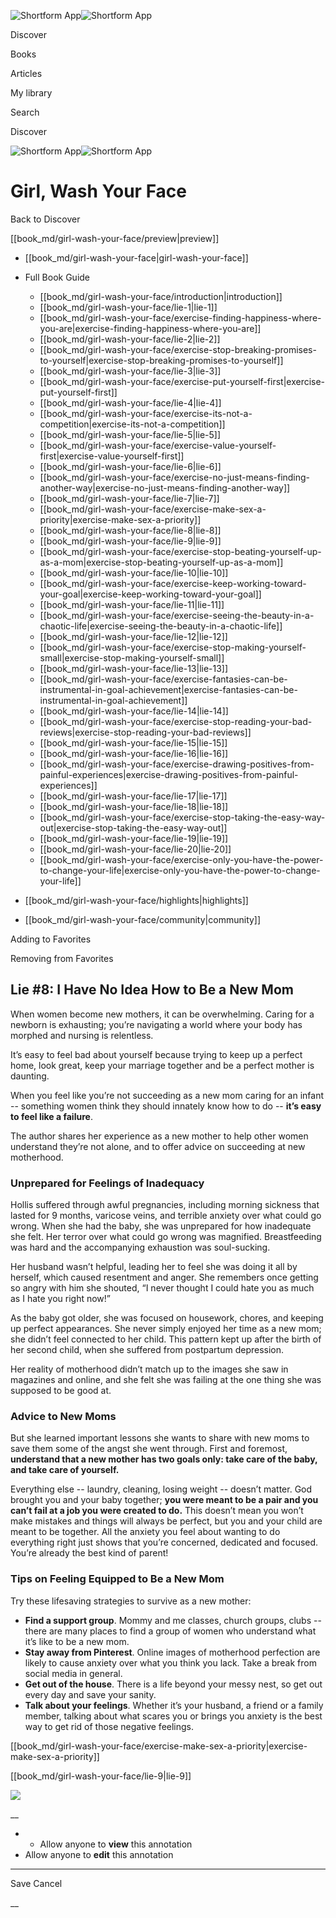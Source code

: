 ![Shortform App](/img/logo.36a2399e.svg)![Shortform App](/img/logo-dark.70c1b072.svg)

Discover

Books

Articles

My library

Search

Discover

![Shortform App](/img/logo.36a2399e.svg)![Shortform App](/img/logo-dark.70c1b072.svg)

# Girl, Wash Your Face

Back to Discover

[[book_md/girl-wash-your-face/preview|preview]]

  * [[book_md/girl-wash-your-face|girl-wash-your-face]]
  * Full Book Guide

    * [[book_md/girl-wash-your-face/introduction|introduction]]
    * [[book_md/girl-wash-your-face/lie-1|lie-1]]
    * [[book_md/girl-wash-your-face/exercise-finding-happiness-where-you-are|exercise-finding-happiness-where-you-are]]
    * [[book_md/girl-wash-your-face/lie-2|lie-2]]
    * [[book_md/girl-wash-your-face/exercise-stop-breaking-promises-to-yourself|exercise-stop-breaking-promises-to-yourself]]
    * [[book_md/girl-wash-your-face/lie-3|lie-3]]
    * [[book_md/girl-wash-your-face/exercise-put-yourself-first|exercise-put-yourself-first]]
    * [[book_md/girl-wash-your-face/lie-4|lie-4]]
    * [[book_md/girl-wash-your-face/exercise-its-not-a-competition|exercise-its-not-a-competition]]
    * [[book_md/girl-wash-your-face/lie-5|lie-5]]
    * [[book_md/girl-wash-your-face/exercise-value-yourself-first|exercise-value-yourself-first]]
    * [[book_md/girl-wash-your-face/lie-6|lie-6]]
    * [[book_md/girl-wash-your-face/exercise-no-just-means-finding-another-way|exercise-no-just-means-finding-another-way]]
    * [[book_md/girl-wash-your-face/lie-7|lie-7]]
    * [[book_md/girl-wash-your-face/exercise-make-sex-a-priority|exercise-make-sex-a-priority]]
    * [[book_md/girl-wash-your-face/lie-8|lie-8]]
    * [[book_md/girl-wash-your-face/lie-9|lie-9]]
    * [[book_md/girl-wash-your-face/exercise-stop-beating-yourself-up-as-a-mom|exercise-stop-beating-yourself-up-as-a-mom]]
    * [[book_md/girl-wash-your-face/lie-10|lie-10]]
    * [[book_md/girl-wash-your-face/exercise-keep-working-toward-your-goal|exercise-keep-working-toward-your-goal]]
    * [[book_md/girl-wash-your-face/lie-11|lie-11]]
    * [[book_md/girl-wash-your-face/exercise-seeing-the-beauty-in-a-chaotic-life|exercise-seeing-the-beauty-in-a-chaotic-life]]
    * [[book_md/girl-wash-your-face/lie-12|lie-12]]
    * [[book_md/girl-wash-your-face/exercise-stop-making-yourself-small|exercise-stop-making-yourself-small]]
    * [[book_md/girl-wash-your-face/lie-13|lie-13]]
    * [[book_md/girl-wash-your-face/exercise-fantasies-can-be-instrumental-in-goal-achievement|exercise-fantasies-can-be-instrumental-in-goal-achievement]]
    * [[book_md/girl-wash-your-face/lie-14|lie-14]]
    * [[book_md/girl-wash-your-face/exercise-stop-reading-your-bad-reviews|exercise-stop-reading-your-bad-reviews]]
    * [[book_md/girl-wash-your-face/lie-15|lie-15]]
    * [[book_md/girl-wash-your-face/lie-16|lie-16]]
    * [[book_md/girl-wash-your-face/exercise-drawing-positives-from-painful-experiences|exercise-drawing-positives-from-painful-experiences]]
    * [[book_md/girl-wash-your-face/lie-17|lie-17]]
    * [[book_md/girl-wash-your-face/lie-18|lie-18]]
    * [[book_md/girl-wash-your-face/exercise-stop-taking-the-easy-way-out|exercise-stop-taking-the-easy-way-out]]
    * [[book_md/girl-wash-your-face/lie-19|lie-19]]
    * [[book_md/girl-wash-your-face/lie-20|lie-20]]
    * [[book_md/girl-wash-your-face/exercise-only-you-have-the-power-to-change-your-life|exercise-only-you-have-the-power-to-change-your-life]]
  * [[book_md/girl-wash-your-face/highlights|highlights]]
  * [[book_md/girl-wash-your-face/community|community]]



Adding to Favorites 

Removing from Favorites 

## Lie #8: I Have No Idea How to Be a New Mom

When women become new mothers, it can be overwhelming. Caring for a newborn is exhausting; you’re navigating a world where your body has morphed and nursing is relentless.

It’s easy to feel bad about yourself because trying to keep up a perfect home, look great, keep your marriage together and be a perfect mother is daunting.

When you feel like you’re not succeeding as a new mom caring for an infant -- something women think they should innately know how to do -- **it’s easy to feel like a failure**.

The author shares her experience as a new mother to help other women understand they’re not alone, and to offer advice on succeeding at new motherhood.

### Unprepared for Feelings of Inadequacy

Hollis suffered through awful pregnancies, including morning sickness that lasted for 9 months, varicose veins, and terrible anxiety over what could go wrong. When she had the baby, she was unprepared for how inadequate she felt. Her terror over what could go wrong was magnified. Breastfeeding was hard and the accompanying exhaustion was soul-sucking.

Her husband wasn’t helpful, leading her to feel she was doing it all by herself, which caused resentment and anger. She remembers once getting so angry with him she shouted, “I never thought I could hate you as much as I hate you right now!”

As the baby got older, she was focused on housework, chores, and keeping up perfect appearances. She never simply enjoyed her time as a new mom; she didn’t feel connected to her child. This pattern kept up after the birth of her second child, when she suffered from postpartum depression.

Her reality of motherhood didn’t match up to the images she saw in magazines and online, and she felt she was failing at the one thing she was supposed to be good at.

### Advice to New Moms

But she learned important lessons she wants to share with new moms to save them some of the angst she went through. First and foremost, **understand that a new mother has two goals only: take care of the baby, and take care of yourself.**

Everything else -- laundry, cleaning, losing weight -- doesn’t matter. God brought you and your baby together; **you were meant to be a pair and you can’t fail at a job you were created to do.** This doesn’t mean you won’t make mistakes and things will always be perfect, but you and your child are meant to be together. All the anxiety you feel about wanting to do everything right just shows that you’re concerned, dedicated and focused. You’re already the best kind of parent!

### Tips on Feeling Equipped to Be a New Mom

Try these lifesaving strategies to survive as a new mother:

  * **Find a support group**. Mommy and me classes, church groups, clubs -- there are many places to find a group of women who understand what it’s like to be a new mom.
  * **Stay away from Pinterest**. Online images of motherhood perfection are likely to cause anxiety over what you think you lack. Take a break from social media in general.
  * **Get out of the house**. There is a life beyond your messy nest, so get out every day and save your sanity.
  * **Talk about your feelings**. Whether it’s your husband, a friend or a family member, talking about what scares you or brings you anxiety is the best way to get rid of those negative feelings.



[[book_md/girl-wash-your-face/exercise-make-sex-a-priority|exercise-make-sex-a-priority]]

[[book_md/girl-wash-your-face/lie-9|lie-9]]

![](https://bat.bing.com/action/0?ti=56018282&Ver=2&mid=b9cdcec2-4ac7-4d52-a327-030d9324af00&sid=49fff5b0636c11eeb9c611038afc8668&vid=4a005010636c11ee80c703d4c4a7acd5&vids=0&msclkid=N&pi=0&lg=en-US&sw=800&sh=600&sc=24&nwd=1&tl=Shortform%20%7C%20Book&p=https%3A%2F%2Fwww.shortform.com%2Fapp%2Fbook%2Fgirl-wash-your-face%2Flie-8&r=&lt=341&evt=pageLoad&sv=1&rn=984537)

__

  *   * Allow anyone to **view** this annotation
  * Allow anyone to **edit** this annotation



* * *

Save Cancel

__



